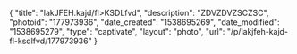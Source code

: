 {
    "title": "lakJFEH.kajd\/fl>KSDLfvd",
    "description": "ZDVZDVZSCZSC",
    "photoid": "177973936",
    "date_created": "1538695269",
    "date_modified": "1538695279",
    "type": "captivate",
    "layout": "photo",
    "url": "\/p\/lakjfeh-kajd-fl-ksdlfvd\/177973936"
}